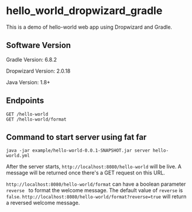# hello_world_dropwizard_gradle

This is a demo of hello-world web app using Dropwizard and Gradle.

## Software Version

Gradle Version: 6.8.2

Dropwizard Version: 2.0.18

Java Version: 1.8+

## Endpoints

```
GET /hello-world
GET /hello-world/format
```

## Command to start server using fat far

```
java -jar example/hello-world-0.0.1-SNAPSHOT.jar server hello-world.yml
```

After the server starts, `http://localhost:8080/hello-world` will be live. A message will be returned once there's a GET request on this URL.

`http://localhost:8080/hello-world/format` can have a boolean parameter `reverse ` to format the welcome message. The default value of `reverse` is `false`. `http://localhost:8080/hello-world/format?reverse=true` will return a reversed welcome message. 